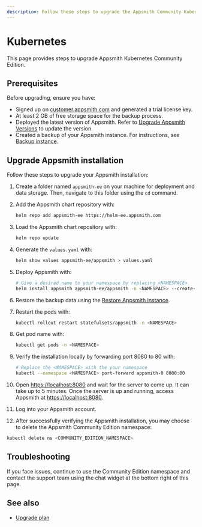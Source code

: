```yaml
---
description: Follow these steps to upgrade the Appsmith Community Kubernetes installation.
---
```


# Kubernetes

This page provides steps to upgrade Appsmith Kubernetes Community Edition.

## Prerequisites

Before upgrading, ensure you have:

- Signed up on [customer.appsmith.com](https://customer.appsmith.com/) and generated a trial license key.
- At least 2 GB of free storage space for the backup process.
- Deployed the latest version of Appsmith. Refer to [Upgrade Appsmith Versions](/getting-started/setup/instance-management/update-appsmith#update-on-kubernetes) to update the version.
- Created a backup of your Appsmith instance. For instructions, see [Backup instance](/getting-started/setup/instance-management/appsmithctl?current-command-type=kubernetes-commands#backup-instance).

## Upgrade Appsmith installation

Follow these steps to upgrade your Appsmith installation:

1. Create a folder named `appsmith-ee` on your machine for deployment and data storage. Then, navigate to this folder using the `cd` command.

2. Add the Appsmith chart repository with:

   ```bash
   helm repo add appsmith-ee https://helm-ee.appsmith.com
   ```

3. Load the Appsmith chart repository with:

   ```bash
   helm repo update
   ```

4. Generate the `values.yaml` with:

   ```bash
   helm show values appsmith-ee/appsmith > values.yaml
   ``` 

5. Deploy Appsmith with:

   ```bash
   # Give a desired name to your namespace by replacing <NAMESPACE> 
   helm install appsmith appsmith-ee/appsmith -n <NAMESPACE> --create-namespace
   ```

6. Restore the backup data using the [Restore Appsmith instance](/getting-started/setup/instance-management/appsmithctl?current-command-type=kubernetes-commands#restore-instance).

7. Restart the pods with:

   ```bash
   kubectl rollout restart statefulsets/appsmith -n <NAMESPACE>
   ```

8. Get pod name with:

   ```bash
   kubectl get pods -n <NAMESPACE>
   ```

9. Verify the installation locally by forwarding port 8080 to 80 with:
 
   ```bash
   # Replace the <NAMESPACE> with the your namespace 
   kubectl --namespace <NAMESPACE> port-forward appsmith-0 8080:80
   ```

10. Open [https://localhost:8080](https://localhost:8080) and wait for the server to come up. It can take up to 5 minutes. Once the server is up and running, access Appsmith at [https://localhost:8080](https://localhost:8080).

11. Log into your Appsmith account.

12. After successfully verifying the Appsmith installation, you may choose to delete the Appsmith Community Edition namespace:

   ```bash
   kubectl delete ns <COMMUNITY_EDITION_NAMESPACE>
   ```

## Troubleshooting

If you face issues, continue to use the Community Edition namespace and contact the support team using the chat widget at the bottom right of this page.

## See also
* [Upgrade plan](/getting-started/setup/manage-plans/upgrade-plan#add-or-update-your-license-key)